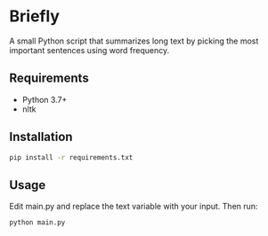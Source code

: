 # Briefly

A small Python script that summarizes long text by picking the most important sentences using word frequency.

## Requirements

- Python 3.7+
- nltk

## Installation

```bash
pip install -r requirements.txt
```

## Usage

Edit main.py and replace the text variable with your input. Then run:

```bash
python main.py
```
